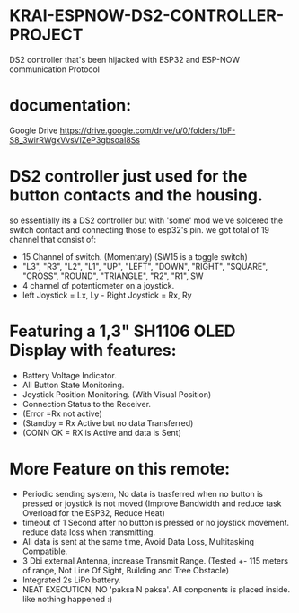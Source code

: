 # KRAI-ESPNOW-DS2-CONTROLLER-PROJECT
DS2 controller that's been hijacked with ESP32 and ESP-NOW communication Protocol

# documentation:
Google Drive https://drive.google.com/drive/u/0/folders/1bF-S8_3wirRWgxVvsVIZeP3gbsoaI8Ss

# DS2 controller just used for the button contacts and the housing.
so essentially its a DS2 controller but with 'some' mod
we've soldered the switch contact and connecting those to esp32's pin.
we got total of 19 channel that consist of:
- 15 Channel of switch. (Momentary) (SW15 is a toggle switch) 
- "L3", "R3", "L2", "L1", "UP", "LEFT", "DOWN", "RIGHT", "SQUARE", "CROSS", "ROUND", "TRIANGLE", "R2", "R1", SW
- 4 channel of potentiometer on a joystick.
- left Joystick = Lx, Ly  -  Right Joystick = Rx, Ry

# Featuring a 1,3" SH1106 OLED Display with features:
- Battery Voltage Indicator.
- All Button State Monitoring.
- Joystick Position Monitoring. (With Visual Position)
- Connection Status to the Receiver.
- (Error =Rx not active)
- (Standby = Rx Active but no data Transferred)
- (CONN OK = RX is Active and data is Sent)

# More Feature on this remote:
- Periodic sending system, No data is trasferred when no button is pressed or joystick is not moved (Improve Bandwidth and reduce task Overload for the ESP32, Reduce Heat)
- timeout of 1 Second after no button is pressed or no joystick movement. reduce data loss when transmitting.
- All data is sent at the same time, Avoid Data Loss, Multitasking Compatible.
- 3 Dbi external Antenna, increase Transmit Range. (Tested +- 115 meters of range, Not Line Of Sight, Building and Tree Obstacle)
- Integrated 2s LiPo battery.
- NEAT EXECUTION, NO 'paksa N paksa'. All conponents is placed inside. like nothing happened :)
